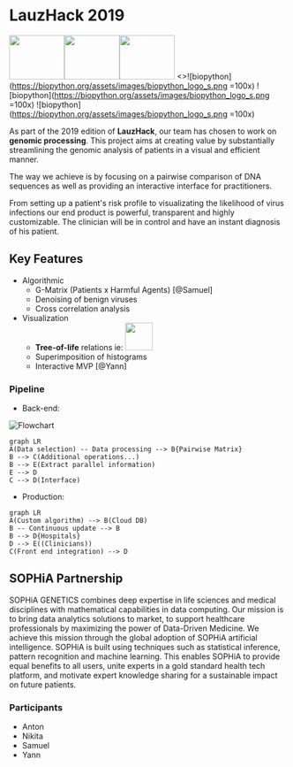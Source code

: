 # LauzHack 2019
<img src="https://biopython.org/assets/images/biopython_logo_s.png" data-canonical-src="https://biopython.org/assets/images/biopython_logo_s.png" width="100" height="80" /><img src="https://biopython.org/assets/images/biopython_logo_s.png" data-canonical-src="https://biopython.org/assets/images/biopython_logo_s.png" width="100" height="80" /><img src="https://biopython.org/assets/images/biopython_logo_s.png" data-canonical-src="https://biopython.org/assets/images/biopython_logo_s.png" width="100" height="80" />
<>![biopython](https://biopython.org/assets/images/biopython_logo_s.png =100x) ![biopython](https://biopython.org/assets/images/biopython_logo_s.png =100x) ![biopython](https://biopython.org/assets/images/biopython_logo_s.png =100x)

As part of the 2019 edition of **LauzHack**, our team has chosen to work on **genomic processing**. This project aims at creating value by substantially streamlining the genomic analysis of patients in a visual and efficient manner.

The way we achieve is by focusing on a pairwise comparison of DNA sequences as well as providing an interactive interface for practitioners.

From setting up a patient's risk profile to visualizating the likelihood of virus infections our end product is powerful, transparent and highly customizable. The clinician will be in control and have an instant diagnosis of his patient.

## Key Features
* Algorithmic
	* G-Matrix (Patients x Harmful Agents) [@Samuel]
	* Denoising of benign viruses
	* Cross correlation analysis
* Visualization
	* **Tree-of-life** relations
	ie: <img src="https://cbsnews1.cbsistatic.com/hub/i/2015/09/21/5816af3f-b563-433f-871c-eb1dabeea491/9efe7bb53aec2efc91071bf1841074b4/tree-of-life-fig1620w.jpg" data-canonical-src="https://cbsnews1.cbsistatic.com/hub/i/2015/09/21/5816af3f-b563-433f-871c-eb1dabeea491/9efe7bb53aec2efc91071bf1841074b4/tree-of-life-fig1620w.jpg" width="50" height="50" />
	* Superimposition of histograms
	* Interactive MVP [@Yann]

### Pipeline
* Back-end:

![Flowchart](https://github.com/akarazeev/LauzHack19/tree/master/ui/res/flowchart.png)

```mermaid
graph LR
A(Data selection) -- Data processing --> B{Pairwise Matrix}
B --> C(Additional operations...)
B --> E(Extract parallel information)
E --> D
C --> D(Interface)
```

* Production:
```mermaid
graph LR
A(Custom algorithm) --> B(Cloud DB)
B -- Continuous update --> B
B --> D{Hospitals}
D --> E((Clinicians))
C(Front end integration) --> D
```





## SOPHiA Partnership
SOPHiA GENETICS combines deep expertise in life sciences and medical disciplines with mathematical capabilities in data computing. Our mission is to bring data analytics solutions to market, to support healthcare professionals by maximizing the power of Data-Driven Medicine. We achieve this mission through the global adoption of SOPHiA artificial intelligence. SOPHiA is built using techniques such as statistical inference, pattern recognition and machine learning. This enables SOPHiA to provide equal benefits to all users, unite experts in a gold standard health tech platform, and motivate expert knowledge sharing for a sustainable impact on future patients.

### Participants
* Anton
* Nikita
* Samuel
* Yann
